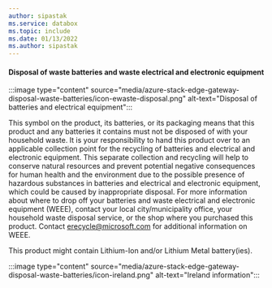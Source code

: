 ```yaml
---
author: sipastak
ms.service: databox  
ms.topic: include
ms.date: 01/13/2022
ms.author: sipastak
---
```


#### Disposal of waste batteries and waste electrical and electronic equipment

:::image type="content" source="media/azure-stack-edge-gateway-disposal-waste-batteries/icon-ewaste-disposal.png" alt-text="Disposal of batteries and electrical equipment":::

This symbol on the product, its batteries, or its packaging means that this product and any batteries it contains must not be disposed of with your household waste. It is your responsibility to hand this product over to an applicable collection point for the recycling of batteries and electrical and electronic equipment. This separate collection and recycling will help to conserve natural resources and prevent potential negative consequences for human health and the environment due to the possible presence of hazardous substances in batteries and electrical and electronic equipment, which could be caused by inappropriate disposal. For more information about where to drop off your batteries and waste electrical and electronic equipment (WEEE), contact your local city/municipality office, your household waste disposal service, or the shop where you purchased this product. Contact erecycle@microsoft.com for additional information on WEEE.  

This product might contain Lithium-Ion and/or Lithium Metal battery(ies). 

:::image type="content" source="media/azure-stack-edge-gateway-disposal-waste-batteries/icon-ireland.png" alt-text="Ireland information":::